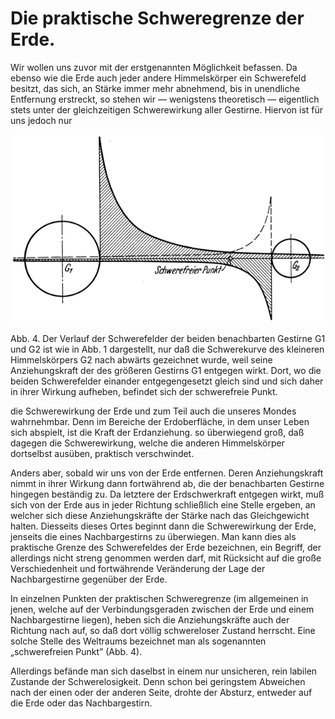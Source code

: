 Die praktische Schweregrenze der Erde.
======================================

Wir wollen uns zuvor mit der erstgenannten Möglichkeit befassen.
Da ebenso wie die Erde auch jeder andere Himmelskörper
ein Schwerefeld besitzt, das sich, an Stärke immer mehr abnehmend,
bis in unendliche Entfernung erstreckt, so stehen wir —
wenigstens theoretisch — eigentlich stets unter der gleichzeitigen
Schwerewirkung aller Gestirne. Hiervon ist für uns jedoch nur
<div class="image"><img alt="Verlauf der Schwerefelder zweier Gestirne" src="abb04.png"/>
<p>Abb. 4. Der Verlauf der Schwerefelder der beiden benachbarten Gestirne G1 und
G2 ist wie in Abb. 1 dargestellt, nur daß die Schwerekurve des kleineren Himmelskörpers
G2 nach abwärts gezeichnet wurde, weil seine Anziehungskraft der des
größeren Gestirns G1 entgegen wirkt. Dort, wo die beiden Schwerefelder einander
entgegengesetzt gleich sind und sich daher in ihrer Wirkung aufheben, befindet
sich der schwerefreie Punkt.</p></div>
die Schwerewirkung der Erde und zum Teil auch die unseres Mondes
wahrnehmbar. Denn im Bereiche der Erdoberfläche, in dem
unser Leben sich abspielt, ist die Kraft der Erdanziehung. so überwiegend
groß, daß dagegen die Schwerewirkung, welche die anderen
Himmelskörper dortselbst ausüben, praktisch verschwindet.

Anders aber, sobald wir uns von der Erde entfernen. Deren
Anziehungskraft nimmt in ihrer Wirkung dann fortwährend ab,
die der benachbarten Gestirne hingegen beständig zu. Da letztere
der Erdschwerkraft entgegen wirkt, muß sich von der Erde aus
in jeder Richtung schließlich eine Stelle ergeben, an welcher sich
diese Anziehungskräfte der Stärke nach das Gleichgewicht halten.
Diesseits dieses Ortes beginnt dann die Schwerewirkung der Erde,
jenseits die eines Nachbargestirns zu überwiegen. Man kann dies
als praktische Grenze des Schwerefeldes der Erde bezeichnen,
ein Begriff, der allerdings nicht streng genommen werden darf,
mit Rücksicht auf die große Verschiedenheit und fortwährende Veränderung
der Lage der Nachbargestirne gegenüber der Erde.

In einzelnen Punkten der praktischen Schweregrenze (im allgemeinen
in jenen, welche auf der Verbindungsgeraden zwischen
der Erde und einem Nachbargestirne liegen), heben sich die Anziehungskräfte
auch der Richtung nach auf, so daß dort völlig
schwereloser Zustand herrscht. Eine solche Stelle des Weltraums
bezeichnet man als sogenannten „schwerefreien Punkt” (Abb. 4).

Allerdings befände man sich daselbst in einem nur unsicheren,
rein labilen Zustande der Schwerelosigkeit. Denn schon
bei geringstem Abweichen nach der einen oder der anderen
Seite, drohte der Absturz, entweder auf die Erde oder das Nachbargestirn.


